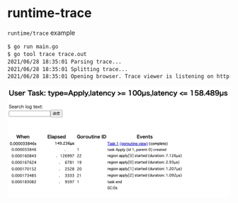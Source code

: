 # runtime-trace

`runtime/trace` example

```sh
$ go run main.go
$ go tool trace trace.out
2021/06/28 18:35:01 Parsing trace...
2021/06/28 18:35:01 Splitting trace...
2021/06/28 18:35:01 Opening browser. Trace viewer is listening on http://127.0.0.1:56708
```

![](./sample.png)